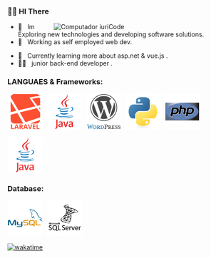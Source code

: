 <h3> 🙋‍♂️  HI There </h3>

<img src="https://raw.githubusercontent.com/MicaelliMedeiros/micaellimedeiros/master/image/computer-illustration.png" min-width="800px" max-width="400px" width="400px" align="right" alt="Computador iuriCode">

- 🤔 &nbsp; Im Exploring new technologies and developing software solutions.
- 💼 &nbsp; Working as self employed web dev.
<!-- - 🎓 &nbsp;  1373 student . -->
- 🌱 &nbsp; Currently learning more about asp.net & vue.js .
- 👨‍💻 &nbsp; junior back-end developer .

### LANGUAES & Frameworks:
 <img src="https://github.com/devicons/devicon/blob/master/icons/laravel/laravel-plain-wordmark.svg" title="laravel" alt="laravel" width="80" height="80"/>&nbsp;
 <img src="https://github.com/devicons/devicon/blob/master/icons/java/java-original-wordmark.svg" title="Java" alt="Java" width="80" height="80"/>&nbsp;
 <img src="https://github.com/devicons/devicon/blob/master/icons/wordpress/wordpress-original.svg" title="wordpress" alt="wordpress" width="80" height="80"/>&nbsp;
 <img src="https://github.com/devicons/devicon/blob/master/icons/python/python-original.svg" title="python" alt="python" width="80" height="80"/>&nbsp;
 <img src="https://github.com/devicons/devicon/blob/master/icons/php/php-original.svg" title="php" alt="php" width="80" height="80"/>&nbsp;

 <img src="https://github.com/devicons/devicon/blob/master/icons/java/java-original-wordmark.svg" title="Java" alt="Java" width="80" height="80"/>&nbsp;
  
### Database:
  <img src="https://github.com/devicons/devicon/blob/master/icons/mysql/mysql-original-wordmark.svg" title="MySQL"  alt="MySQL" width="80" height="80"/>&nbsp;
   <img src="https://github.com/devicons/devicon/blob/master/icons/microsoftsqlserver/microsoftsqlserver-plain-wordmark.svg" title="MySQL"  alt="MySQL" width="80" height="80"/>&nbsp;

 
  
 
  
  
          


[![wakatime](https://wakatime.com/badge/user/438addc9-46da-8009-8a94-37927c4a1ab3.svg)](https://wakatime.com/@438addc9-46da-8009-8a94-37927c4a1ab3)

